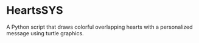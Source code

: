 # HeartsSYS
A Python script that draws colorful overlapping hearts with a personalized message using turtle graphics.
